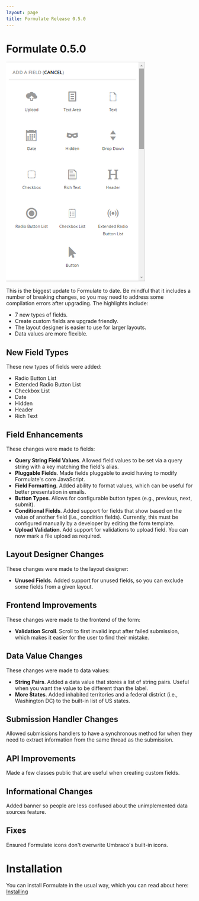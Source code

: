 ```yaml
---
layout: page
title: Formulate Release 0.5.0
---
```


# Formulate 0.5.0

![All Formulate Field Types](/images/releases/0.5.0/all-field-types.png)

This is the biggest update to Formulate to date.
Be mindful that it includes a number of breaking changes, so you may need to address some compilation errors after upgrading.
The highlights include:

* 7 new types of fields.
* Create custom fields are upgrade friendly.
* The layout designer is easier to use for larger layouts.
* Data values are more flexible.

## New Field Types
These new types of fields were added:

* Radio Button List
* Extended Radio Button List
* Checkbox List
* Date
* Hidden
* Header
* Rich Text

## Field Enhancements
These changes were made to fields:

* **Query String Field Values**. Allowed field values to be set via a query string with a key matching the field's alias.
* **Pluggable Fields**. Made fields pluggable to avoid having to modify Formulate's core JavaScript.
* **Field Formatting**. Added ability to format values, which can be useful for better presentation in emails.
* **Button Types**. Allows for configurable button types (e.g., previous, next, submit).
* **Conditional Fields**. Added support for fields that show based on the value of another field (i.e., condition fields). Currently, this must be configured manually by a developer by editing the form template.
* **Upload Validation**. Add support for validations to upload field. You can now mark a file upload as required.

## Layout Designer Changes
These changes were made to the layout designer:

* **Unused Fields**. Added support for unused fields, so you can exclude some fields from a given layout.

## Frontend Improvements
These changes were made to the frontend of the form:

* **Validation Scroll**. Scroll to first invalid input after failed submission, which makes it easier for the user to find their mistake.

## Data Value Changes
These changes were made to data values:

* **String Pairs**. Added a data value that stores a list of string pairs. Useful when you want the value to be different than the label.
* **More States**. Added inhabited territories and a federal district (i.e., Washington DC) to the built-in list of US states.

## Submission Handler Changes
Allowed submissions handlers to have a synchronous method for when they need to extract information from the same thread as the submission.

## API Improvements
Made a few classes public that are useful when creating custom fields.

## Informational Changes
Added banner so people are less confused about the unimplemented data sources feature.

## Fixes
Ensured Formulate icons don't overwrite Umbraco's built-in icons.

# Installation
You can install Formulate in the usual way, which you can read about here: [Installing](/installing)